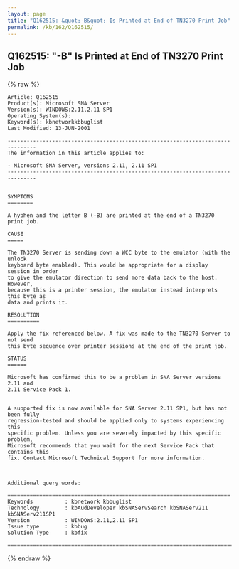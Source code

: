 ```yaml
---
layout: page
title: "Q162515: &quot;-B&quot; Is Printed at End of TN3270 Print Job"
permalink: /kb/162/Q162515/
---
```


## Q162515: &quot;-B&quot; Is Printed at End of TN3270 Print Job

{% raw %}

	Article: Q162515
	Product(s): Microsoft SNA Server
	Version(s): WINDOWS:2.11,2.11 SP1
	Operating System(s): 
	Keyword(s): kbnetworkkbbuglist
	Last Modified: 13-JUN-2001
	
	-------------------------------------------------------------------------------
	The information in this article applies to:
	
	- Microsoft SNA Server, versions 2.11, 2.11 SP1 
	-------------------------------------------------------------------------------
	
	
	SYMPTOMS
	========
	
	A hyphen and the letter B (-B) are printed at the end of a TN3270 print job.
	
	CAUSE
	=====
	
	The TN3270 Server is sending down a WCC byte to the emulator (with the unlock
	keyboard byte enabled). This would be appropriate for a display session in order
	to give the emulator direction to send more data back to the host. However,
	because this is a printer session, the emulator instead interprets this byte as
	data and prints it.
	
	RESOLUTION
	==========
	
	Apply the fix referenced below. A fix was made to the TN3270 Server to not send
	this byte sequence over printer sessions at the end of the print job.
	
	STATUS
	======
	
	Microsoft has confirmed this to be a problem in SNA Server versions 2.11 and
	2.11 Service Pack 1.
	
	
	A supported fix is now available for SNA Server 2.11 SP1, but has not been fully
	regression-tested and should be applied only to systems experiencing this
	specific problem. Unless you are severely impacted by this specific problem,
	Microsoft recommends that you wait for the next Service Pack that contains this
	fix. Contact Microsoft Technical Support for more information.
	
	
	
	Additional query words:
	
	======================================================================
	Keywords          : kbnetwork kbbuglist
	Technology        : kbAudDeveloper kbSNAServSearch kbSNAServ211 kbSNAServ211SP1
	Version           : WINDOWS:2.11,2.11 SP1
	Issue type        : kbbug
	Solution Type     : kbfix
	
	=============================================================================
	

{% endraw %}
